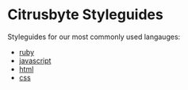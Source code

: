 Citrusbyte Styleguides
===========

Styleguides for our most commonly used langauges:

* [ruby](https://github.com/citrusbyte/styleguides/tree/master/ruby)
* [javascript](https://github.com/citrusbyte/styleguides/tree/master/javascript)
* [html](https://github.com/citrusbyte/styleguides/tree/master/html)
* [css](https://github.com/citrusbyte/styleguides/tree/master/css)
